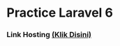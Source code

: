 # Practice Laravel 6
### Link Hosting [ (Klik Disini)](https://praktikumhasna.000webhostapp.com/) <br>
